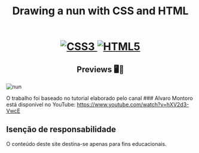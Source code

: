 <h1 align="center">
    <strong> Drawing a nun with CSS and HTML</strong>
    <br><br/>
   
[![CSS3](https://img.shields.io/badge/-css3-%231572B6.svg?style=for-the-badge&labelColor=black&logo=css3&logoColor=white) ![HTML5](https://img.shields.io/badge/-html5-%23E34F26.svg?style=for-the-badge&labelColor=black&logo=html5&logoColor=white)](#) 

<h2 align="center">Previews 🖥️📱</h2>
    
   ![nun](https://user-images.githubusercontent.com/61275275/151674651-ae7da7a5-c548-4a86-800f-c83555f540be.gif)



O trabalho foi baseado no tutorial elaborado pelo canal ### Alvaro Montoro está disponível no YouTube:
https://www.youtube.com/watch?v=hXV2d3-VwcE

 

## Isenção de responsabilidade

O conteúdo deste site destina-se apenas para fins educacionais.










